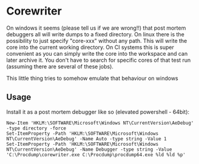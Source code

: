 # Corewriter

On windows it seems (please tell us if we are wrong!!) that post mortem debuggers all will write dumps to a fixed directory. On linux there is the possibility to just
specify "core-xxx" without any path. This will write the core into the current working directory. On CI systems this is super convenient as you can simply write the core
into the workspace and can later archive it. You don't have to search for specific cores of that test run (assuming there are several of these jobs).

This little thing tries to somehow emulate that behaviour on windows

## Usage

Install it as a post mortem debugger like so (elevated powershell - 64bit):

```
New-Item 'HKLM:\SOFTWARE\Microsoft\Windows NT\CurrentVersion\AeDebug' -type directory -force
Set-ItemProperty -Path 'HKLM:\SOFTWARE\Microsoft\Windows NT\CurrentVersion\AeDebug' -Name Auto -type string -Value 1
Set-ItemProperty -Path 'HKLM:\SOFTWARE\Microsoft\Windows NT\CurrentVersion\AeDebug' -Name Debugger -type string -Value 'C:\Procdump\corewriter.exe C:\Procdump\procdump64.exe %ld %ld %p'
```